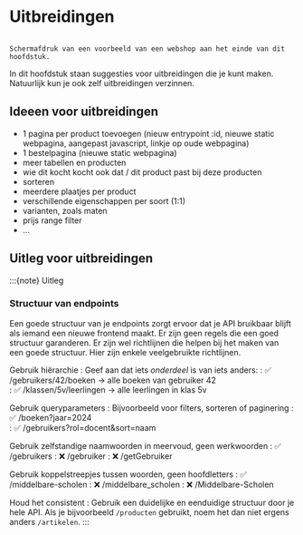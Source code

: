 # Uitbreidingen


```{pull-quote}

```

```{figure} scherm6.png
Schermafdruk van een voorbeeld van een webshop aan het einde van dit hoofdstuk.
```

In dit hoofdstuk staan suggesties voor uitbreidingen die je kunt maken. Natuurlijk kun je ook zelf uitbreidingen verzinnen.

## Ideeen voor uitbreidingen
- 1 pagina per product toevoegen (nieuw entrypoint :id, nieuwe static webpagina, aangepast javascript, linkje op oude webpagina)
- 1 bestelpagina (nieuwe static webpagina)
- meer tabellen en producten
- wie dit kocht kocht ook dat / dit product past bij deze producten 
- sorteren
- meerdere plaatjes per product
- verschillende eigenschappen per soort (1:1)
- varianten, zoals maten
- prijs range filter 
- ...

## Uitleg voor uitbreidingen
:::{note} Uitleg
### Structuur van endpoints

Een goede structuur van je endpoints zorgt ervoor dat je API bruikbaar blijft als iemand een nieuwe frontend maakt. Er zijn geen regels die een goed structuur garanderen. Er zijn wel richtlijnen die helpen bij het maken van een goede structuur. Hier zijn enkele veelgebruikte richtlijnen.

Gebruik hiërarchie
: Geef aan dat iets *onderdeel* is van iets anders:
: ✅ /gebruikers/42/boeken → alle boeken van gebruiker 42  
: ✅ /klassen/5v/leerlingen → alle leerlingen in klas 5v

Gebruik queryparameters 
: Bijvoorbeeld voor filters, sorteren of paginering
: ✅ /boeken?jaar=2024  
: ✅ /gebruikers?rol=docent&sort=naam  

Gebruik zelfstandige naamwoorden in meervoud, geen werkwoorden
: ✅ /gebruikers
: ❌ /gebruiker
: ❌ /getGebruiker

Gebruik koppelstreepjes tussen woorden, geen hoofdletters
: ✅ /middelbare-scholen
: ❌ /middelbare_scholen
: ❌ /Middelbare-Scholen

Houd het consistent
: Gebruik een duidelijke en eenduidige structuur door je hele API. Als je bijvoorbeeld `/producten` gebruikt, noem het dan niet ergens anders `/artikelen`.
:::